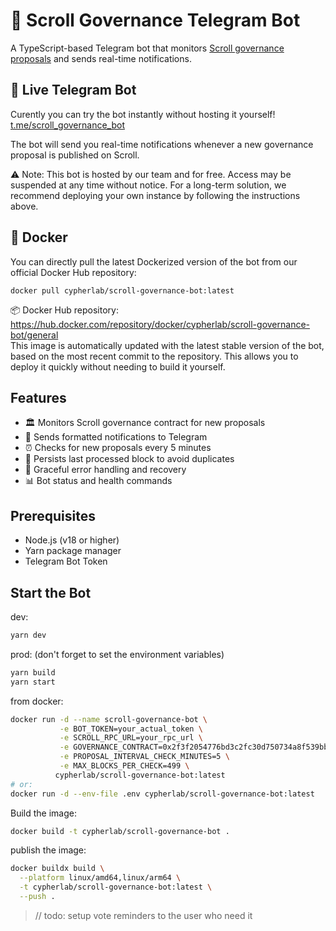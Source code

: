 # 📜 Scroll Governance Telegram Bot

A TypeScript-based Telegram bot that monitors [Scroll governance proposals](https://gov.scroll.io/proposals) and sends real-time notifications.

## 📡 Live Telegram Bot

Curently you can try the bot instantly without hosting it yourself!  
[t.me/scroll_governance_bot](https://t.me/scroll_governance_bot)  

The bot will send you real-time notifications whenever a new governance proposal is published on Scroll.  

⚠️ Note: This bot is hosted by our team and for free. Access may be suspended at any time without notice. For a long-term solution, we recommend deploying your own instance by following the instructions above.

## 🐳 Docker

You can directly pull the latest Dockerized version of the bot from our official Docker Hub repository:
```
docker pull cypherlab/scroll-governance-bot:latest
```  
📦 Docker Hub repository: https://hub.docker.com/repository/docker/cypherlab/scroll-governance-bot/general  
This image is automatically updated with the latest stable version of the bot, based on the most recent commit to the repository. This allows you to deploy it quickly without needing to build it yourself.

## Features

- 🏛️ Monitors Scroll governance contract for new proposals
- 📱 Sends formatted notifications to Telegram
- ⏰ Checks for new proposals every 5 minutes
- 💾 Persists last processed block to avoid duplicates
- 🔄 Graceful error handling and recovery
- 📊 Bot status and health commands

## Prerequisites

- Node.js (v18 or higher)
- Yarn package manager
- Telegram Bot Token

## Start the Bot
dev:
```bash
yarn dev
```
prod: (don't forget to set the environment variables)
```bash
yarn build
yarn start
```
from docker:
```bash
docker run -d --name scroll-governance-bot \
           -e BOT_TOKEN=your_actual_token \
           -e SCROLL_RPC_URL=your_rpc_url \
           -e GOVERNANCE_CONTRACT=0x2f3f2054776bd3c2fc30d750734a8f539bb214f0 \
           -e PROPOSAL_INTERVAL_CHECK_MINUTES=5 \
           -e MAX_BLOCKS_PER_CHECK=499 \
          cypherlab/scroll-governance-bot:latest
# or:
docker run -d --env-file .env cypherlab/scroll-governance-bot:latest
```
Build the image:
```bash
docker build -t cypherlab/scroll-governance-bot .
```

publish the image:
```bash
docker buildx build \
  --platform linux/amd64,linux/arm64 \
  -t cypherlab/scroll-governance-bot:latest \
  --push .
```

> // todo: setup vote reminders to the user who need it

